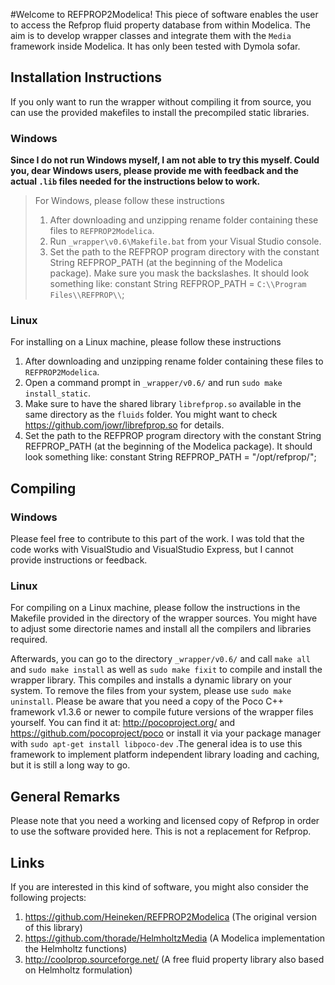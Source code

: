 #Welcome to REFPROP2Modelica!
This piece of software enables the user to access the Refprop fluid property database from within Modelica. The aim is to develop wrapper classes and integrate them with the `Media` framework inside Modelica. It has only been tested with Dymola sofar. 

## Installation Instructions
If you only want to run the wrapper without compiling it from source, you can use the provided makefiles to install the precompiled static libraries. 

### Windows
**Since I do not run Windows myself, I am not able to try this myself. Could you, dear Windows users, please provide me with feedback and the actual `.lib` files needed for the instructions below to work.**

> For Windows, please follow these instructions
> 
> 1.  After downloading and unzipping rename folder containing these files to `REFPROP2Modelica`.
> 2.  Run `_wrapper\v0.6\Makefile.bat` from your Visual Studio console.
> 3.  Set the path to the REFPROP program directory with the constant String REFPROP_PATH (at the beginning of the Modelica package). Make sure you mask the backslashes. It should look something like: constant String REFPROP_PATH = `C:\\Program Files\\REFPROP\\`;
> 

### Linux
For installing on a Linux machine, please follow these instructions

1.  After downloading and unzipping rename folder containing these files to `REFPROP2Modelica`.
2.  Open a command prompt in `_wrapper/v0.6/` and run `sudo make install_static`.
3.  Make sure to have the shared library `librefprop.so` available in the same directory as the `fluids` folder. You might want to check https://github.com/jowr/librefprop.so for details. 
4.  Set the path to the REFPROP program directory with the constant String REFPROP_PATH (at the beginning of the Modelica package). It should look something like: constant String REFPROP_PATH = "/opt/refprop/"; 

## Compiling

### Windows
Please feel free to contribute to this part of the work. I was told that the code works with VisualStudio and VisualStudio Express, but I cannot provide instructions or feedback.

### Linux
For compiling on a Linux machine, please follow the instructions in the Makefile provided in the directory of the wrapper sources. You might have to adjust some directorie names and install all the compilers and libraries required. 

Afterwards, you can go to the directory `_wrapper/v0.6/` and call `make all` and `sudo make install` as well as `sudo make fixit` to compile and install the wrapper library. This compiles and installs a dynamic library on your system. To remove the files from your system, please use `sudo make uninstall`. Please be aware that you need a copy of the Poco C++ framework v1.3.6 or newer to compile future versions of the wrapper files yourself. You can find it at: http://pocoproject.org/ and https://github.com/pocoproject/poco or install it via your package manager with `sudo apt-get install libpoco-dev` .The general idea is to use this framework to implement platform independent library loading and caching, but it is still a long way to go. 

## General Remarks
Please note that you need a working and licensed copy of Refprop in order to use the software provided here. This is not a replacement for Refprop.

## Links
If you are interested in this kind of software, you might also consider the following projects:

1.  https://github.com/Heineken/REFPROP2Modelica (The original version of this library)
2.  https://github.com/thorade/HelmholtzMedia (A Modelica implementation the Helmholtz functions)
3.  http://coolprop.sourceforge.net/ (A free fluid property library also based on Helmholtz formulation)

